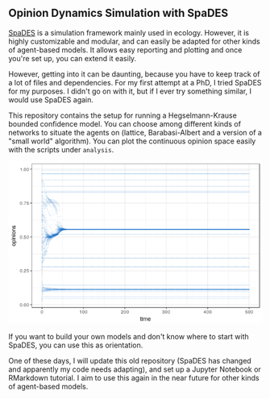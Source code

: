 ## Opinion Dynamics Simulation with SpaDES

[SpaDES](https://github.com/PredictiveEcology/SpaDES) is a simulation framework mainly used in ecology. However, it is highly customizable and modular, and can easily be adapted for other kinds of agent-based models. It allows easy reporting and plotting and once you're set up, you can extend it easily.

However, getting into it can be daunting, because you have to keep track of a lot of files and dependencies. For my first attempt at a PhD, I tried SpaDES for my purposes. I didn't go on with it, but if I ever try something similar, I would use SpaDES again.

This repository contains the setup for running a Hegselmann-Krause bounded confidence model. You can choose among different kinds of networks to situate the agents on (lattice, Barabasi-Albert and a version of a "small world" algorithm). You can plot the continuous opinion space easily with the scripts under ```analysis```. 

![One possible output of a Hegselmann-Krause model with agents on a small-world network (old, I don't know the parameterization of this one)](small_world.png)

If you want to build your own models and don't know where to start with SpaDES, you can use this as orientation.

One of these days, I will update this old repository (SpaDES has changed and apparently my code needs adapting), and set up a Jupyter Notebook or RMarkdown tutorial. I aim to use this again in the near future for other kinds of agent-based models.
